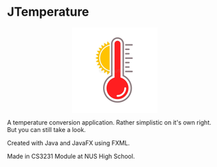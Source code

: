 # JTemperature
<p align="center">
  <img src="thermometer.jpg" align="center" height="200" />
</p>

A temperature conversion application. Rather simplistic on it's own right. But you can still take a look.

Created with Java and JavaFX using FXML.

Made in CS3231 Module at NUS High School.
